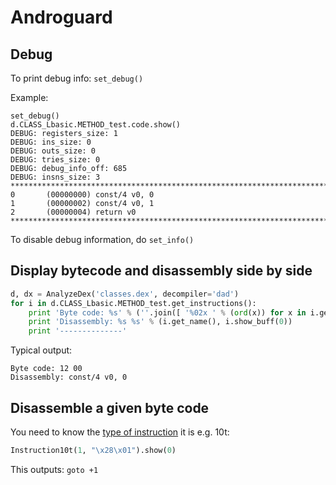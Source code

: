 # Androguard

## Debug

To print debug info: `set_debug()`

Example:

```
set_debug()
d.CLASS_Lbasic.METHOD_test.code.show()
DEBUG: registers_size: 1
DEBUG: ins_size: 0
DEBUG: outs_size: 0
DEBUG: tries_size: 0
DEBUG: debug_info_off: 685
DEBUG: insns_size: 3
***************************************************************************
0       (00000000) const/4 v0, 0
1       (00000002) const/4 v0, 1
2       (00000004) return v0
***************************************************************************
```

To disable debug information, do `set_info()`

## Display bytecode and disassembly side by side

```python
d, dx = AnalyzeDex('classes.dex', decompiler='dad')
for i in d.CLASS_Lbasic.METHOD_test.get_instructions():
    print 'Byte code: %s' % (''.join([ '%02x ' % (ord(x)) for x in i.get_raw()]))
    print 'Disassembly: %s %s' % (i.get_name(), i.show_buff(0))
    print '--------------'
```    

Typical output:

```
Byte code: 12 00 
Disassembly: const/4 v0, 0
```

## Disassemble a given byte code

You need to know the [type of instruction](https://source.android.com/devices/tech/dalvik/instruction-formats) it is e.g. 10t:

```python
Instruction10t(1, "\x28\x01").show(0)
```

This outputs: `goto +1`

